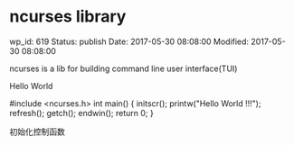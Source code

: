 # ncurses library


wp_id: 619
Status: publish
Date: 2017-05-30 08:08:00
Modified: 2017-05-30 08:08:00


ncurses is a lib for building command line user interface(TUI)


Hello World

#include <ncurses.h> 
int main() { 
	initscr();
	printw("Hello World !!!"); refresh();
	getch();
	endwin();
	return 0; 
} 

初始化控制函数